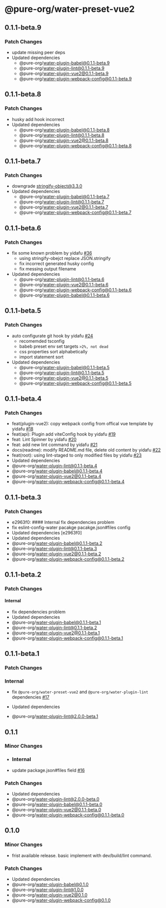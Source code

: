# @pure-org/water-preset-vue2

## 0.1.1-beta.9

### Patch Changes

- update missing peer deps
- Updated dependencies
  - @pure-org/water-plugin-babel@0.1.1-beta.9
  - @pure-org/water-plugin-lint@0.1.1-beta.9
  - @pure-org/water-plugin-vue2@0.1.1-beta.9
  - @pure-org/water-plugin-webpack-config@0.1.1-beta.9

## 0.1.1-beta.8

### Patch Changes

- husky add hook incorrect
- Updated dependencies
  - @pure-org/water-plugin-babel@0.1.1-beta.8
  - @pure-org/water-plugin-lint@0.1.1-beta.8
  - @pure-org/water-plugin-vue2@0.1.1-beta.8
  - @pure-org/water-plugin-webpack-config@0.1.1-beta.8

## 0.1.1-beta.7

### Patch Changes

- downgrade stringify-object@3.3.0
- Updated dependencies
  - @pure-org/water-plugin-babel@0.1.1-beta.7
  - @pure-org/water-plugin-lint@0.1.1-beta.7
  - @pure-org/water-plugin-vue2@0.1.1-beta.7
  - @pure-org/water-plugin-webpack-config@0.1.1-beta.7

## 0.1.1-beta.6

### Patch Changes

- fix some known problem by yidafu [#36](https://github.com/yidafu/pure-water/pull/36)
  - using stringify-obejct replace JSON.stringify
  - fix incorrect generated husky config
  - fix messing output filename
- Updated dependencies
  - @pure-org/water-plugin-lint@0.1.1-beta.6
  - @pure-org/water-plugin-vue2@0.1.1-beta.6
  - @pure-org/water-plugin-webpack-config@0.1.1-beta.6
  - @pure-org/water-plugin-babel@0.1.1-beta.6

## 0.1.1-beta.5

### Patch Changes

- auto configurate git hook by yidafu [#24](https://github.com/yidafu/pure-water/issues/24)
  - recomemded tsconfig
  - babeb preset env set targets `>2%, not dead`
  - css properties sort alphabetically
  - import statement sort
- Updated dependencies
  - @pure-org/water-plugin-babel@0.1.1-beta.5
  - @pure-org/water-plugin-lint@0.1.1-beta.5
  - @pure-org/water-plugin-vue2@0.1.1-beta.5
  - @pure-org/water-plugin-webpack-config@0.1.1-beta.5

## 0.1.1-beta.4

### Patch Changes

- feat(plugin-vue2): copy webpack config from offical vue template by yidafu [#18](https://github.com/yidafu/pure-water/pull/18)
- feat(api): Plugin add viteConfig hook by yidafu [#19](https://github.com/yidafu/pure-water/pull/19)
- feat: Lint Spinner by yidafu [#20](https://github.com/yidafu/pure-water/pull/20)
- feat: add new lint command by yidafu [#21](https://github.com/yidafu/pure-water/pull/21)
- docs(readme): modify README.md file, delete old content by yidafu [#22](https://github.com/yidafu/pure-water/pull/22)
- feat(root): using lint-staged to only modified files by yidafu [#23](https://github.com/yidafu/pure-water/pull/23)
- Updated dependencies
- @pure-org/water-plugin-lint@0.1.1-beta.4
- @pure-org/water-plugin-babel@0.1.1-beta.4
- @pure-org/water-plugin-vue2@0.1.1-beta.4
- @pure-org/water-plugin-webpack-config@0.1.1-beta.4

## 0.1.1-beta.3

### Patch Changes

- e2963f0: #### Internal fix dependencies problem
- fix eslint-config-water pacakge pacakge.json#files config
- Updated dependencies [e2963f0]
- Updated dependencies
- @pure-org/water-plugin-babel@0.1.1-beta.2
- @pure-org/water-plugin-lint@0.1.1-beta.3
- @pure-org/water-plugin-vue2@0.1.1-beta.2
- @pure-org/water-plugin-webpack-config@0.1.1-beta.2

## 0.1.1-beta.2

### Patch Changes

#### Internal

- fix dependencies problem
- Updated dependencies
- @pure-org/water-plugin-babel@0.1.1-beta.1
- @pure-org/water-plugin-lint@0.1.1-beta.2
- @pure-org/water-plugin-vue2@0.1.1-beta.1
- @pure-org/water-plugin-webpack-config@0.1.1-beta.1

## 0.1.1-beta.1

### Patch Changes

### Internal

- fix `@pure-org/water-preset-vue2` and `@pure-org/water-plugin-lint` dependencies [#17](https://github.com/yidafu/pure-water/pull/17)

- Updated dependencies
- @pure-org/water-plugin-lint@2.0.0-beta.1

## 0.1.1

### Minor Changes

- ### Internal

- update package.json#files field [#16](https://github.com/yidafu/pure-water/pull/16)

### Patch Changes

- Updated dependencies
- @pure-org/water-plugin-lint@2.0.0-beta.0
- @pure-org/water-plugin-babel@0.1.1-beta.0
- @pure-org/water-plugin-vue2@0.1.1-beta.0
- @pure-org/water-plugin-webpack-config@0.1.1-beta.0

## 0.1.0

### Minor Changes

- frist available release. basic implement with dev/build/lint command.

### Patch Changes

- Updated dependencies
- @pure-org/water-plugin-babel@0.1.0
- @pure-org/water-plugin-lint@1.0.0
- @pure-org/water-plugin-vue2@0.1.0
- @pure-org/water-plugin-webpack-config@0.1.0
